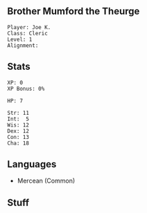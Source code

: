 
## Brother Mumford the Theurge

    Player: Joe K.
    Class: Cleric
    Level: 1
    Alignment:

## Stats

    XP: 0
    XP Bonus: 0%

    HP: 7

    Str: 11
    Int:  5
    Wis: 12
    Dex: 12
    Con: 13
    Cha: 18

## Languages

- Mercean (Common)

## Stuff

